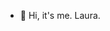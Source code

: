 - 👋 Hi, it's me. Laura.

<!---
lardylu/lardylu is a ✨ special ✨ repository because its `README.md` (this file) appears on your GitHub profile.
You can click the Preview link to take a look at your changes.
--->
